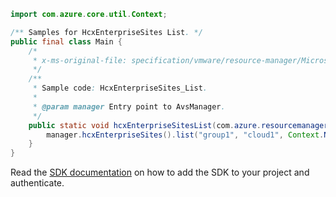 ```java
import com.azure.core.util.Context;

/** Samples for HcxEnterpriseSites List. */
public final class Main {
    /*
     * x-ms-original-file: specification/vmware/resource-manager/Microsoft.AVS/stable/2021-12-01/examples/HcxEnterpriseSites_List.json
     */
    /**
     * Sample code: HcxEnterpriseSites_List.
     *
     * @param manager Entry point to AvsManager.
     */
    public static void hcxEnterpriseSitesList(com.azure.resourcemanager.avs.AvsManager manager) {
        manager.hcxEnterpriseSites().list("group1", "cloud1", Context.NONE);
    }
}
```

Read the [SDK documentation](https://github.com/Azure/azure-sdk-for-java/blob/azure-resourcemanager-avs_1.0.0-beta.3/sdk/avs/azure-resourcemanager-avs/README.md) on how to add the SDK to your project and authenticate.
